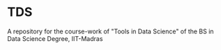 # TDS
A repository for the course-work of "Tools in Data Science" of the BS in Data Science Degree, IIT-Madras
